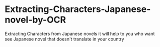 # Extracting-Characters-Japanese-novel-by-OCR

Extracting Characters from Japanese novels 
it will help to you who want see Japanese novel that doesn't translate in your country
